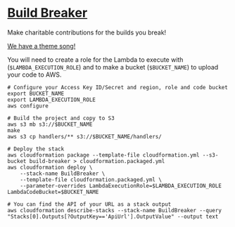 # [Build Breaker](https://twitter.com/nchlswhttkr/status/1121322470592499713)

Make charitable contributions for the builds you break!

[We have a theme song!](https://youtu.be/YPG5ASujyZg)

You will need to create a role for the Lambda to execute with (`$LAMBDA_EXECUTION_ROLE`) and to make a bucket (`$BUCKET_NAME`) to upload your code to AWS.

```
# Configure your Access Key ID/Secret and region, role and code bucket
export BUCKET_NAME
export LAMBDA_EXECUTION_ROLE
aws configure

# Build the project and copy to S3
aws s3 mb s3://$BUCKET_NAME
make
aws s3 cp handlers/** s3://$BUCKET_NAME/handlers/

# Deploy the stack
aws cloudformation package --template-file cloudformation.yml --s3-bucket build-breaker > cloudformation.packaged.yml
aws cloudformation deploy \
    --stack-name BuildBreaker \
    --template-file cloudformation.packaged.yml \
    --parameter-overrides LambdaExecutionRole=$LAMBDA_EXECUTION_ROLE LambdaCodeBucket=$BUCKET_NAME

# You can find the API of your URL as a stack output
aws cloudformation describe-stacks --stack-name BuildBreaker --query "Stacks[0].Outputs[?OutputKey=='ApiUrl'].OutputValue" --output text
```
